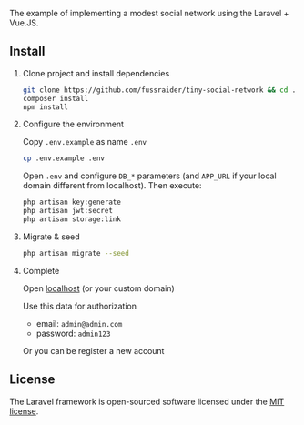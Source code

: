 The example of implementing a modest social network using the Laravel + Vue.JS.

## Install

1. Clone project and install dependencies
    ```bash
    git clone https://github.com/fussraider/tiny-social-network && cd ./tiny-social-network
    composer install
    npm install
    ```

2. Configure the environment

    Copy `.env.example` as name `.env`
    ```bash
    cp .env.example .env
    ```
    Open `.env` and configure `DB_*` parameters (and `APP_URL` if your local domain different from localhost). Then execute:
    ```bash
    php artisan key:generate
    php artisan jwt:secret
    php artisan storage:link
    ```

3. Migrate & seed
    ```bash
    php artisan migrate --seed
    ```
   
4. Complete 

    Open [localhost](http://localhost) (or your custom domain)
    
    Use this data for authorization
    - email: `admin@admin.com`
    - password: `admin123`
    
    Or you can be register a new account
    
## License

The Laravel framework is open-sourced software licensed under the [MIT license](https://opensource.org/licenses/MIT).
